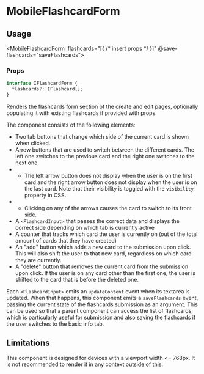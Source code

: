 # MobileFlashcardForm

## Usage

<MobileFlashcardForm :flashcards="[{ /* insert props */ }]" @save-flashcards="saveFlashcards"></MobileFlashcardForm>

### Props

```typescript
interface IFlashcardForm {
  flashcards?: IFlashcard[];
}
```

Renders the flashcards form section of the create and edit pages, optionally populating it with existing flashcards if provided with props.

The component consists of the following elements:

- Two tab buttons that change which side of the current card is shown when clicked.
- Arrow buttons that are used to switch between the different cards. The left one switches to the previous card and the right one switches to the next one.
- - The left arrow button does not display when the user is on the first card and the right arrow button does not display when the user is on the last card. Note that their visibility is toggled with the `visibility` property in CSS.
- - Clicking on any of the arrows causes the card to switch to its front side.
- A `<FlashcardInput>` that passes the correct data and displays the correct side depending on which tab is currently active
- A counter that tracks which card the user is currently on (out of the total amount of cards that they have created)
- An "add" button which adds a new card to the submission upon click. This will also shift the user to that new card, regardless on which card they are currently.
- A "delete" button that removes the current card from the submission upon click. If the user is on any card other than the first one, the user is shifted to the card that is before the deleted one.

Each `<FlashcardInput>` emits an `updateContent` event when its textarea is updated. When that happens, this component emits a `saveFlashcards` event, passing the current state of the flashcards submission as an argument. This can be used so that a parent component can access the list of flashcards, which is particularly useful for submission and also saving the flashcards if the user switches to the basic info tab.

## Limitations

This component is designed for devices with a viewport width <= 768px. It is not recommended to render it in any context outside of this.
